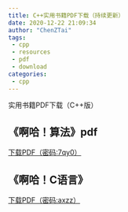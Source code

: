 ```yaml
---
title: C++实用书籍PDF下载（持续更新）
date: 2020-12-22 21:09:34
author: "ChenZTai"
tags:
 - cpp
 - resources
 - pdf
 - download
categories:
 - cpp
---
```


实用书籍PDF下载（C++版）

<!-- more -->

《啊哈！算法》pdf
------------
[下载PDF（密码:7qy0）](https://chenztai.lanzous.com/ilXWIk7f81g
)

《啊哈！C语言》
------------
[下载PDF（密码:axzz）](https://chenztai.lanzous.com/iIx1Dk7f89e)
